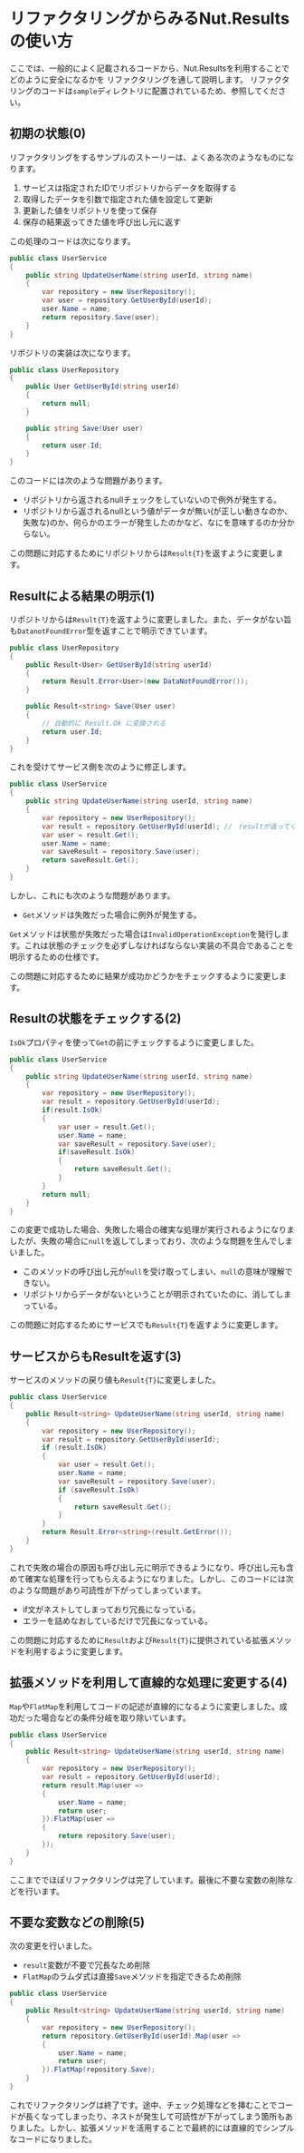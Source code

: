 # リファクタリングからみるNut.Resultsの使い方

ここでは、一般的によく記載されるコードから、Nut.Resultsを利用することでどのように安全になるかを
リファクタリングを通して説明します。
リファクタリングのコードは`sample`ディレクトリに配置されているため、参照してください。

## 初期の状態(0)

リファクタリングをするサンプルのストーリーは、よくある次のようなものになります。

1. サービスは指定されたIDでリポジトリからデータを取得する
2. 取得したデータを引数で指定された値を設定して更新
3. 更新した値をリポジトリを使って保存
4. 保存の結果返ってきた値を呼び出し元に返す

この処理のコードは次になります。

```cs
public class UserService
{
    public string UpdateUserName(string userId, string name)
    {
        var repository = new UserRepository();
        var user = repository.GetUserById(userId);
        user.Name = name;
        return repository.Save(user);
    }
}
```

リポジトリの実装は次になります。

```cs
public class UserRepository
{
    public User GetUserById(string userId)
    {
        return null;
    }

    public string Save(User user)
    {
        return user.Id;
    }
}
```

このコードには次のような問題があります。

- リポジトリから返されるnullチェックをしていないので例外が発生する。
- リポジトリから返されるnullという値がデータが無い(が正しい動きなのか、失敗な)のか、何らかのエラーが発生したのかなど、なにを意味するのか分からない。

この問題に対応するためにリポジトリからは`Result{T}`を返すように変更します。

## Resultによる結果の明示(1)

リポジトリからは`Result{T}`を返すように変更しました。また、データがない旨も`DatanotFoundError`型を返すことで明示できています。

```cs
public class UserRepository
{
    public Result<User> GetUserById(string userId)
    {
        return Result.Error<User>(new DataNotFoundError());
    }

    public Result<string> Save(User user)
    {
        // 自動的に Result.Ok に変換される
        return user.Id;
    }
}
```

これを受けてサービス側を次のように修正します。

```cs
public class UserService
{
    public string UpdateUserName(string userId, string name)
    {
        var repository = new UserRepository();
        var result = repository.GetUserById(userId); //　resultが返ってくる
        var user = result.Get();
        user.Name = name;
        var saveResult = repository.Save(user);
        return saveResult.Get();
    }
}
```

しかし、これにも次のような問題があります。

- `Get`メソッドは失敗だった場合に例外が発生する。

`Get`メソッドは状態が失敗だった場合は`InvalidOperationException`を発行します。これは状態のチェックを必ずしなければならない実装の不具合であることを明示するための仕様です。

この問題に対応するために結果が成功かどうかをチェックするように変更します。

## Resultの状態をチェックする(2)

`IsOk`プロパティを使って`Get`の前にチェックするように変更しました。

```cs
public class UserService
{
    public string UpdateUserName(string userId, string name)
    {
        var repository = new UserRepository();
        var result = repository.GetUserById(userId);
        if(result.IsOk)
        {
            var user = result.Get();
            user.Name = name;
            var saveResult = repository.Save(user);
            if(saveResult.IsOk)
            {
                return saveResult.Get();
            }
        }
        return null;
    }
}
```

この変更で成功した場合、失敗した場合の確実な処理が実行されるようになりましたが、失敗の場合に`null`を返してしまっており、次のような問題を生んでしまいました。

- このメソッドの呼び出し元が`null`を受け取ってしまい、`null`の意味が理解できない。
- リポジトリからデータがないということが明示されていたのに、消してしまっている。

この問題に対応するためにサービスでも`Result{T}`を返すように変更します。

## サービスからもResultを返す(3)

サービスのメソッドの戻り値も`Result{T}`に変更しました。

```cs
public class UserService
{
    public Result<string> UpdateUserName(string userId, string name)
    {
        var repository = new UserRepository();
        var result = repository.GetUserById(userId);
        if (result.IsOk)
        {
            var user = result.Get();
            user.Name = name;
            var saveResult = repository.Save(user);
            if (saveResult.IsOk)
            {
                return saveResult.Get();
            }
        }
        return Result.Error<string>(result.GetError());
    }
}
```

これで失敗の場合の原因も呼び出し元に明示できるようになり、呼び出し元も含めて確実な処理を行ってもらえるようになりました。しかし、このコードには次のような問題があり可読性が下がってしまっています。

- if文がネストしてしまっており冗長になっている。
- エラーを詰めなおしているだけで冗長になっている。

この問題に対応するために`Result`および`Result{T}`に提供されている拡張メソッドを利用するように変更します。

## 拡張メソッドを利用して直線的な処理に変更する(4)

`Map`や`FlatMap`を利用してコードの記述が直線的になるように変更しました。成功だった場合などの条件分岐を取り除いています。

```cs
public class UserService
{
    public Result<string> UpdateUserName(string userId, string name)
    {
        var repository = new UserRepository();
        var result = repository.GetUserById(userId);
        return result.Map(user =>
        {
            user.Name = name;
            return user;
        }).FlatMap(user =>
        {
            return repository.Save(user);
        }); 
    }
}
```

ここまででほぼリファクタリングは完了しています。最後に不要な変数の削除などを行います。

## 不要な変数などの削除(5)

次の変更を行いました。

- `result`変数が不要で冗長なため削除
- `FlatMap`のラムダ式は直接`Save`メソッドを指定できるため削除

```cs
public class UserService
{
    public Result<string> UpdateUserName(string userId, string name)
    {
        var repository = new UserRepository();
        return repository.GetUserById(userId).Map(user =>
        {
            user.Name = name;
            return user;
        }).FlatMap(repository.Save);
    }
}
```

これでリファクタリングは終了です。途中、チェック処理などを挿むことでコードが長くなってしまったり、ネストが発生して可読性が下がってしまう箇所もありました。しかし、拡張メソッドを活用することで最終的には直線的でシンプルなコードになりました。